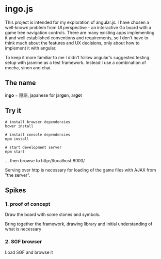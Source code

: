 # ingo.js

This project is intended for my exploration of angular.js. I have chosen a well-known problem
from UI perspective - an interactive Go board with a game tree navigation controls. There are
many existing apps implementing it and well established conventions and requirements, so I don't
have to think much about the features and UX decisions, only about how to implement it with angular.

To keep it more familiar to me I didn't follow angular's suggested testing setup with jasmine as
a test framework. Instead I use a combination of mocha, sinon and chai.

## The name

in**go** = 隠語, japanese for jar**go**n, ar**go**t

## Try it

```
# install browser dependencies
bower install

# install console dependencies
npm install

# start development server
npm start
```

... then browse to http://localhost:8000/

Serving over http is necessary for loading of the game files with AJAX from "the server".

## Spikes

### 1. proof of concept

Draw the board with some stones and symbols.

Bring together the framework, drawing library and initial understanding of what is necessary

### 2. SGF browser

Load SGF and browse it
